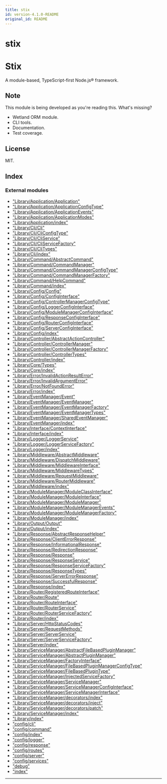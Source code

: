 ```yaml
---
title: stix
id: version-4.1.0-README
original_id: README
---
```


#  stix
Stix
====

A module-based, TypeScript-first Node.js® framework.

Note
----

This module is being developed as you're reading this. What's missing?

*   Wetland ORM module.
*   CLI tools.
*   Documentation.
*   Test coverage.

License
-------

MIT.

## Index

### External modules

* ["Library/Application/Application"](modules/application)
* ["Library/Application/ApplicationConfigType"](modules/applicationconfigtype)
* ["Library/Application/ApplicationEvents"](modules/applicationevents)
* ["Library/Application/ApplicationModes"](modules/applicationmodes)
* ["Library/Application/index"](modules/index)
* ["Library/Cli/Cli"](modules/cli)
* ["Library/Cli/CliConfigType"](modules/cliconfigtype)
* ["Library/Cli/CliService"](modules/cliservice)
* ["Library/Cli/CliServiceFactory"](modules/cliservicefactory)
* ["Library/Cli/CliTypes"](modules/clitypes)
* ["Library/Cli/index"](modules/index)
* ["Library/Command/AbstractCommand"](modules/abstractcommand)
* ["Library/Command/CommandManager"](modules/commandmanager)
* ["Library/Command/CommandManagerConfigType"](modules/commandmanagerconfigtype)
* ["Library/Command/CommandManagerFactory"](modules/commandmanagerfactory)
* ["Library/Command/HelpCommand"](modules/helpcommand)
* ["Library/Command/index"](modules/index)
* ["Library/Config/Config"](modules/config)
* ["Library/Config/ConfigInterface"](modules/configinterface)
* ["Library/Config/ControllerManagerConfigType"](modules/controllermanagerconfigtype)
* ["Library/Config/LoggerConfigInterface"](modules/loggerconfiginterface)
* ["Library/Config/ModuleManagerConfigInterface"](modules/modulemanagerconfiginterface)
* ["Library/Config/ResponseConfigInterface"](modules/responseconfiginterface)
* ["Library/Config/RouterConfigInterface"](modules/routerconfiginterface)
* ["Library/Config/ServerConfigInterface"](modules/serverconfiginterface)
* ["Library/Config/index"](modules/index)
* ["Library/Controller/AbstractActionController"](modules/abstractactioncontroller)
* ["Library/Controller/ControllerManager"](modules/controllermanager)
* ["Library/Controller/ControllerManagerFactory"](modules/controllermanagerfactory)
* ["Library/Controller/ControllerTypes"](modules/controllertypes)
* ["Library/Controller/index"](modules/index)
* ["Library/Core/Types"](modules/types)
* ["Library/Core/index"](modules/index)
* ["Library/Error/InvalidActionResultError"](modules/invalidactionresulterror)
* ["Library/Error/InvalidArgumentError"](modules/invalidargumenterror)
* ["Library/Error/NotFoundError"](modules/notfounderror)
* ["Library/Error/index"](modules/index)
* ["Library/EventManager/Event"](modules/event)
* ["Library/EventManager/EventManager"](modules/eventmanager)
* ["Library/EventManager/EventManagerFactory"](modules/eventmanagerfactory)
* ["Library/EventManager/EventManagerTypes"](modules/eventmanagertypes)
* ["Library/EventManager/SharedEventManager"](modules/sharedeventmanager)
* ["Library/EventManager/index"](modules/index)
* ["Library/Interface/ContextInterface"](modules/contextinterface)
* ["Library/Interface/index"](modules/index)
* ["Library/Logger/LoggerService"](modules/loggerservice)
* ["Library/Logger/LoggerServiceFactory"](modules/loggerservicefactory)
* ["Library/Logger/index"](modules/index)
* ["Library/Middleware/AbstractMiddleware"](modules/abstractmiddleware)
* ["Library/Middleware/DispatchMiddleware"](modules/dispatchmiddleware)
* ["Library/Middleware/MiddlewareInterface"](modules/middlewareinterface)
* ["Library/Middleware/MiddlewareTypes"](modules/middlewaretypes)
* ["Library/Middleware/RequestMiddleware"](modules/requestmiddleware)
* ["Library/Middleware/RouterMiddleware"](modules/routermiddleware)
* ["Library/Middleware/index"](modules/index)
* ["Library/ModuleManager/ModuleClassInterface"](modules/moduleclassinterface)
* ["Library/ModuleManager/ModuleInterface"](modules/moduleinterface)
* ["Library/ModuleManager/ModuleManager"](modules/modulemanager)
* ["Library/ModuleManager/ModuleManagerEvents"](modules/modulemanagerevents)
* ["Library/ModuleManager/ModuleManagerFactory"](modules/modulemanagerfactory)
* ["Library/ModuleManager/index"](modules/index)
* ["Library/Output/Output"](modules/output)
* ["Library/Output/index"](modules/index)
* ["Library/Response/AbstractResponseHelper"](modules/abstractresponsehelper)
* ["Library/Response/ClientErrorResponse"](modules/clienterrorresponse)
* ["Library/Response/InformationalResponse"](modules/informationalresponse)
* ["Library/Response/RedirectionResponse"](modules/redirectionresponse)
* ["Library/Response/Response"](modules/response)
* ["Library/Response/ResponseService"](modules/responseservice)
* ["Library/Response/ResponseServiceFactory"](modules/responseservicefactory)
* ["Library/Response/ResponseTypes"](modules/responsetypes)
* ["Library/Response/ServerErrorResponse"](modules/servererrorresponse)
* ["Library/Response/SuccessfulResponse"](modules/successfulresponse)
* ["Library/Response/index"](modules/index)
* ["Library/Router/RegisteredRouteInterface"](modules/registeredrouteinterface)
* ["Library/Router/Route"](modules/route)
* ["Library/Router/RouteInterface"](modules/routeinterface)
* ["Library/Router/RouterService"](modules/routerservice)
* ["Library/Router/RouterServiceFactory"](modules/routerservicefactory)
* ["Library/Router/index"](modules/index)
* ["Library/Server/HttpStatusCodes"](modules/httpstatuscodes)
* ["Library/Server/RequestMethods"](modules/requestmethods)
* ["Library/Server/ServerService"](modules/serverservice)
* ["Library/Server/ServerServiceFactory"](modules/serverservicefactory)
* ["Library/Server/index"](modules/index)
* ["Library/ServiceManager/AbstractFileBasedPluginManager"](modules/abstractfilebasedpluginmanager)
* ["Library/ServiceManager/AbstractPluginManager"](modules/abstractpluginmanager)
* ["Library/ServiceManager/FactoryInterface"](modules/factoryinterface)
* ["Library/ServiceManager/FileBasedPluginManagerConfigType"](modules/filebasedpluginmanagerconfigtype)
* ["Library/ServiceManager/FileBasedPluginType"](modules/filebasedplugintype)
* ["Library/ServiceManager/InjectedServiceFactory"](modules/injectedservicefactory)
* ["Library/ServiceManager/ServiceManager"](modules/servicemanager)
* ["Library/ServiceManager/ServiceManagerConfigInterface"](modules/servicemanagerconfiginterface)
* ["Library/ServiceManager/ServiceManagerInterface"](modules/servicemanagerinterface)
* ["Library/ServiceManager/decorators/index"](modules/index)
* ["Library/ServiceManager/decorators/inject"](modules/inject)
* ["Library/ServiceManager/decorators/patch"](modules/patch)
* ["Library/ServiceManager/index"](modules/index)
* ["Library/index"](modules/index)
* ["config/cli"](modules/cli)
* ["config/command"](modules/command)
* ["config/index"](modules/index)
* ["config/logger"](modules/logger)
* ["config/response"](modules/response)
* ["config/routes"](modules/routes)
* ["config/server"](modules/server)
* ["config/services"](modules/services)
* ["debug"](modules/_debug_.md)
* ["index"](modules/_index_.md)

---

